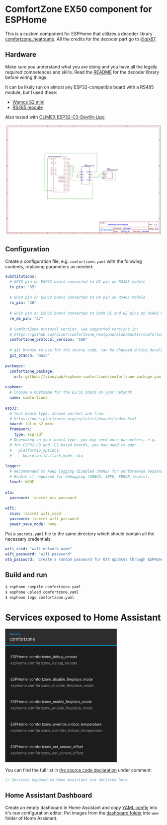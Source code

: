 # ComfortZone EX50 component for ESPHome

This is a custom component for ESPHome that utilizes a decoder library
[comfortzone_heatpump](https://github.com/qix67/comfortzone_heatpump).
All the credits for the decoder part go to [@qix67](https://github.com/qix67/).

## Hardware

Make sure you understand what you are doing and you have all the legally required
competences and skills. Read the [README](https://github.com/qix67/comfortzone_heatpump/blob/master/README.txt) for the decoder library before wiring things. 

It can be likely run on almost any ESP32-compatible board with a RS485 module, but I used these:

- [Wemos S2 mini](https://www.wemos.cc/en/latest/s2/s2_mini.html)
- [RS485 module](https://www.aliexpress.com/item/32846149743.html)

Also tested with [OLIMEX ESP32-C3-DevKit-Lipo](https://www.olimex.com/Products/IoT/ESP32-C3/ESP32-C3-DevKit-Lipo/open-source-hardware).

![image](schematics.jpg)

## Configuration

Create a configuration file, e.g. `comfortzone.yaml` with the folowing contents,
replacing parameters as needed:
```yaml
substitutions:
  # GPIO pin on ESP32 board connected to DI pin on RS485 module
  tx_pin: "35"

  # GPIO pin on ESP32 board connected to RO pin on RS485 module
  rx_pin: "36"

  # GPIO pin on ESP32 board connected to both DE and RE pins on RS485 module
  re_de_pin: "37"

  # ComfortZone protocol version. See supported versions in:
  # https://github.com/qix67/comfortzone_heatpump/blob/master/comfortzone_config.h#L4-L6
  comfortzone_protocol_version: "180"

  # git branch to use for the source code, can be changed during development
  git_branch: "main"

packages:
  comfortzone_package:
    url: github://vinnyspb/esphome-comfortzone/comfortzone-package.yaml@${git_branch}

esphome:
  # Choose a hostname for the ESP32 board on your network
  name: comfortzone

esp32:
  # Your board type, choose correct one from:
  # https://docs.platformio.org/en/latest/boards/index.html
  board: lolin_s2_mini
  framework:
    type: esp-idf
  # Depending on your board type, you may need more parameters, e.g.
  # for ESP32-S3 and -C3 based boards, you may need to add:
  #   platformio_options:
  #     board_build.flash_mode: dio

logger:
  # Recommended to keep logging disabled (NONE) for performance reasons.
  # Enable if required for debugging (DEBUG, INFO, ERROR levels).
  level: NONE

ota:
  password: !secret ota_password

wifi:
  ssid: !secret wifi_ssid
  password: !secret wifi_password
  power_save_mode: none

```

Put a `secrets.yaml` file to the same directory which should contain all the necessary credentials:

```yaml
wifi_ssid: "wifi network name"
wifi_password: "wifi password"
ota_password: "create a random password for OTA updates through ESPHome"
```

## Build and run

```bash
$ esphome compile comfortzone.yaml
$ esphome upload comfortzone.yaml
$ esphome logs comfortzone.yaml
```

# Services exposed to Home Assistant

![image](services.png)

You can find the full list in [the source code declaration](components/comfortzone/comfortzone_esphome.cpp) under comment:

```cpp
// Services exposed to Home Assistant are declared here
```

## Home Assistant Dashboard

Create an empty dashboard in Home Assistant and copy [YAML config](home-assistant-dashboard/home-assistant-dashboard.yaml)
into it's raw configuration editor. Put images from the [dashboard folder](home-assistant-dashboard/) into `www` folder
of Home Assistant.
